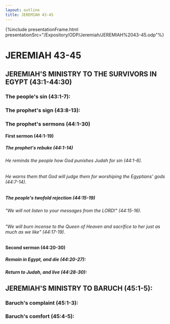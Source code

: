 ```yaml
---
layout: outline
title: JEREMIAH 43-45
---
```

{%include presentationFrame.html presentationSrc="/Expository/ODP/Jeremiah/JEREMIAH%2043-45.odp"%}

# JEREMIAH 43-45 
## JEREMIAH\'S MINISTRY TO THE SURVIVORS IN EGYPT (43:1-44:30) 
###  The people\'s sin (43:1-7): 
###  The prophet\'s sign (43:8-13): 
###  The prophet\'s sermons (44:1-30) 
####  First sermon (44:1-19) 
#####  The prophet\'s rebuke (44:1-14) 
######  He reminds the people how God punishes Judah for sin (44:1-6). 
######  He warns them that God will judge them for worshiping the Egyptians\' gods (44:7-14). 
#####  The people\'s twofold rejection (44:15-19) 
######  \"We will not listen to your messages from the LORD!\" (44:15-16). 
######  \"We will burn incense to the Queen of Heaven and sacrifice to her just as much as we like\" (44:17-19). 
####  Second sermon (44:20-30) 
#####  Remain in Egypt, and die (44:20-27): 
#####  Return to Judah, and live (44:28-30): 
## JEREMIAH\'S MINISTRY TO BARUCH (45:1-5): 
###  Baruch\'s complaint (45:1-3): 
###  Baruch\'s comfort (45:4-5): 
